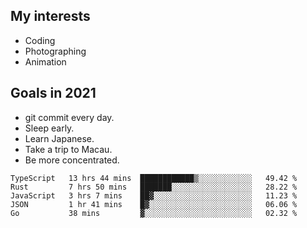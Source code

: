 ## My interests

- Coding
- Photographing
- Animation

## Goals in 2021

- git commit every day.
- Sleep early.
- Learn Japanese.
- Take a trip to Macau.
- Be more concentrated.

<!--START_SECTION:waka-->
```text
TypeScript   13 hrs 44 mins  ████████████▒░░░░░░░░░░░░   49.42 % 
Rust         7 hrs 50 mins   ███████░░░░░░░░░░░░░░░░░░   28.22 % 
JavaScript   3 hrs 7 mins    ██▓░░░░░░░░░░░░░░░░░░░░░░   11.23 % 
JSON         1 hr 41 mins    █▓░░░░░░░░░░░░░░░░░░░░░░░   06.06 % 
Go           38 mins         ▓░░░░░░░░░░░░░░░░░░░░░░░░   02.32 % 
```
<!--END_SECTION:waka-->

